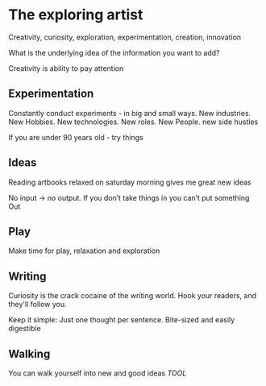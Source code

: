 # The exploring artist
Creativity, curiosity, exploration, experimentation, creation, innovation

What is the underlying idea of the information you want to add?

Creativity is ability to pay attention

## Experimentation
Constantly conduct experiments - in big and small ways. New industries. New Hobbies. New technologies. New roles. New People. new side hustles

If you are under 90 years old - try things

## Ideas
Reading artbooks relaxed on saturday morning gives me great new ideas

No input -> no output. If you don’t take things in you can’t put something Out

## Play
Make time for play, relaxation and exploration

## Writing
Curiosity is the crack cocaine of the writing world. Hook your readers, and they'll follow you. 

Keep it simple: Just one thought per sentence. Bite-sized and easily digestible

## Walking
You can walk yourself into new and good ideas
*TOOL*